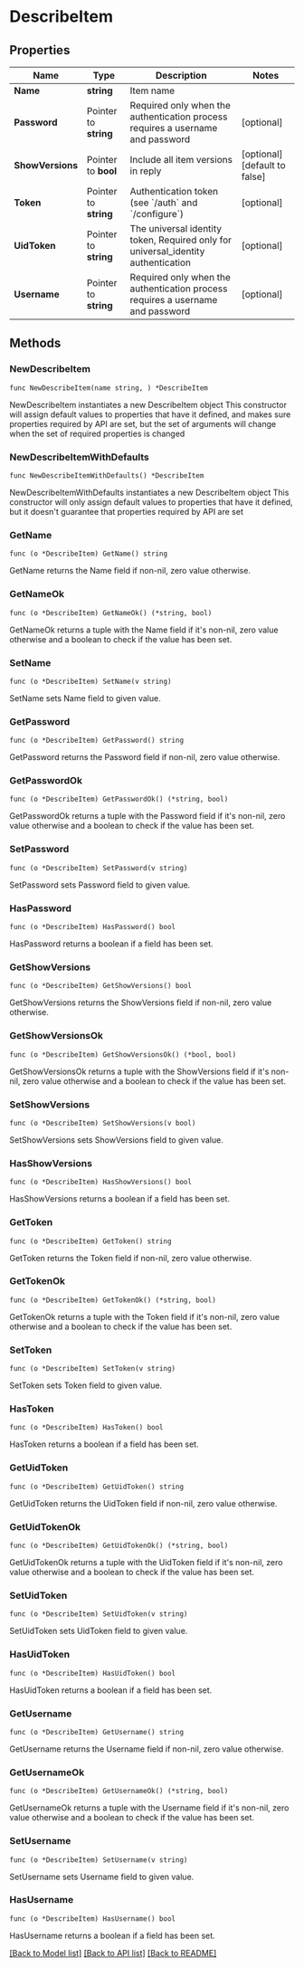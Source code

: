 # DescribeItem

## Properties

Name | Type | Description | Notes
------------ | ------------- | ------------- | -------------
**Name** | **string** | Item name | 
**Password** | Pointer to **string** | Required only when the authentication process requires a username and password | [optional] 
**ShowVersions** | Pointer to **bool** | Include all item versions in reply | [optional] [default to false]
**Token** | Pointer to **string** | Authentication token (see &#x60;/auth&#x60; and &#x60;/configure&#x60;) | [optional] 
**UidToken** | Pointer to **string** | The universal identity token, Required only for universal_identity authentication | [optional] 
**Username** | Pointer to **string** | Required only when the authentication process requires a username and password | [optional] 

## Methods

### NewDescribeItem

`func NewDescribeItem(name string, ) *DescribeItem`

NewDescribeItem instantiates a new DescribeItem object
This constructor will assign default values to properties that have it defined,
and makes sure properties required by API are set, but the set of arguments
will change when the set of required properties is changed

### NewDescribeItemWithDefaults

`func NewDescribeItemWithDefaults() *DescribeItem`

NewDescribeItemWithDefaults instantiates a new DescribeItem object
This constructor will only assign default values to properties that have it defined,
but it doesn't guarantee that properties required by API are set

### GetName

`func (o *DescribeItem) GetName() string`

GetName returns the Name field if non-nil, zero value otherwise.

### GetNameOk

`func (o *DescribeItem) GetNameOk() (*string, bool)`

GetNameOk returns a tuple with the Name field if it's non-nil, zero value otherwise
and a boolean to check if the value has been set.

### SetName

`func (o *DescribeItem) SetName(v string)`

SetName sets Name field to given value.


### GetPassword

`func (o *DescribeItem) GetPassword() string`

GetPassword returns the Password field if non-nil, zero value otherwise.

### GetPasswordOk

`func (o *DescribeItem) GetPasswordOk() (*string, bool)`

GetPasswordOk returns a tuple with the Password field if it's non-nil, zero value otherwise
and a boolean to check if the value has been set.

### SetPassword

`func (o *DescribeItem) SetPassword(v string)`

SetPassword sets Password field to given value.

### HasPassword

`func (o *DescribeItem) HasPassword() bool`

HasPassword returns a boolean if a field has been set.

### GetShowVersions

`func (o *DescribeItem) GetShowVersions() bool`

GetShowVersions returns the ShowVersions field if non-nil, zero value otherwise.

### GetShowVersionsOk

`func (o *DescribeItem) GetShowVersionsOk() (*bool, bool)`

GetShowVersionsOk returns a tuple with the ShowVersions field if it's non-nil, zero value otherwise
and a boolean to check if the value has been set.

### SetShowVersions

`func (o *DescribeItem) SetShowVersions(v bool)`

SetShowVersions sets ShowVersions field to given value.

### HasShowVersions

`func (o *DescribeItem) HasShowVersions() bool`

HasShowVersions returns a boolean if a field has been set.

### GetToken

`func (o *DescribeItem) GetToken() string`

GetToken returns the Token field if non-nil, zero value otherwise.

### GetTokenOk

`func (o *DescribeItem) GetTokenOk() (*string, bool)`

GetTokenOk returns a tuple with the Token field if it's non-nil, zero value otherwise
and a boolean to check if the value has been set.

### SetToken

`func (o *DescribeItem) SetToken(v string)`

SetToken sets Token field to given value.

### HasToken

`func (o *DescribeItem) HasToken() bool`

HasToken returns a boolean if a field has been set.

### GetUidToken

`func (o *DescribeItem) GetUidToken() string`

GetUidToken returns the UidToken field if non-nil, zero value otherwise.

### GetUidTokenOk

`func (o *DescribeItem) GetUidTokenOk() (*string, bool)`

GetUidTokenOk returns a tuple with the UidToken field if it's non-nil, zero value otherwise
and a boolean to check if the value has been set.

### SetUidToken

`func (o *DescribeItem) SetUidToken(v string)`

SetUidToken sets UidToken field to given value.

### HasUidToken

`func (o *DescribeItem) HasUidToken() bool`

HasUidToken returns a boolean if a field has been set.

### GetUsername

`func (o *DescribeItem) GetUsername() string`

GetUsername returns the Username field if non-nil, zero value otherwise.

### GetUsernameOk

`func (o *DescribeItem) GetUsernameOk() (*string, bool)`

GetUsernameOk returns a tuple with the Username field if it's non-nil, zero value otherwise
and a boolean to check if the value has been set.

### SetUsername

`func (o *DescribeItem) SetUsername(v string)`

SetUsername sets Username field to given value.

### HasUsername

`func (o *DescribeItem) HasUsername() bool`

HasUsername returns a boolean if a field has been set.


[[Back to Model list]](../README.md#documentation-for-models) [[Back to API list]](../README.md#documentation-for-api-endpoints) [[Back to README]](../README.md)


